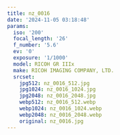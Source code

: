 ```yaml
---
title: nz_0016
date: '2024-11-05 03:18:48'
params:
  iso: '200'
  focal_length: '26'
  f_number: '5.6'
  ev: '0'
  exposure: '1/1000'
  model: RICOH GR IIIx
  make: RICOH IMAGING COMPANY, LTD.
  srcset:
    jpg512: nz_0016_512.jpg
    jpg1024: nz_0016_1024.jpg
    jpg2048: nz_0016_2048.jpg
    webp512: nz_0016_512.webp
    webp1024: nz_0016_1024.webp
    webp2048: nz_0016_2048.webp
    original: nz_0016.jpg
---
```

